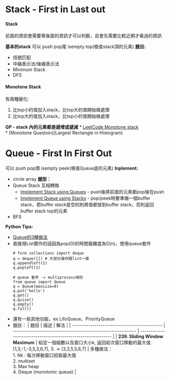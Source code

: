 # Stack - First in Last out

#### Stack
前面的資訊會需要等後面的資訊才可以判斷，且會先需要比較近期才看過的資訊

**基本的stack**
可以 push pop尾 isempty top(檢查stack頂的元素)
**題目:**
* 括號匹配
* 中綴表示法/後綴表示法
* Minimum Stack 
* DFS


#### Monotone Stack
有兩種變化:
1. 比top小的值加入stack，比top大的值開始做處理 
2. 比top大的值加入stack，比top小的值開始做處理

**QP - stack 內的元素都是遞增或遞減**
    * [LeetCode Monotone stack](https://www.cnblogs.com/grandyang/p/8887985.html)  
    * [Monotone Questoin](Largest Rectangle in Histogram)


# Queue - First In First Out
可以 push pop頭 isempty peek(檢查Queue底的元素)
**Inplement:**
* circle array
**題型：**
* Queue Stack 互相轉換
    * [Implement Stack using Queues](http://glj8989332.blogspot.com/2019/09/leetcode-225-implement-stack-using.html) - push後將前面的元素都pop後在push
    * [Implement Queue using Stacks](http://glj8989332.blogspot.com/2019/09/leetcode-232-implement-queue-using.html) - pop/peek時要準備一個buffer stack，若buffer stack是空的則將值都放到buffer stack，否則返回buffer stack top的元素
* BFS

**Python Tips:**
* [Queue的3種做法](https://www.geeksforgeeks.org/queue-in-python/)
* 直接用List實作的話因為pop(0)的時間複雜度為O(n)，使用queue套件
    ```
    # form collections import deque
    q = deque([]) # 大部分操作跟list一樣
    q.appendleft(1)
    q.popleft(1)
  
    # queue 套件 -> multiprocess用的
    from queue import Queue
    q = Queue(maxsize=0)
    q.put('hello')
    q.get()
    q.qsize()
    q.empty()
    q.full()
    ```
* 還有一些其他功能，ex LifoQueue、PriorityQueue
* 題目：
| 題目                                         | 描述                                                         | 解法                                                         |
| -------------------------------------------- | ------------------------------------------------------------ | ------------------------------------------------------------ |
| **239. Sliding Window Maximum**              | 給定一個組數以及窗口大小k, 返回給次窗口移動的最大值 <br>[1,3,-1,-3,5,3,6,7], 3. ->  [3,3,5,5,6,7] | 多種做法：<br>1. Nk : 每次移動窗口拾取最大值 <br/>2. multiset <br/>3. Max heap <br/>4. Deque (monotonic queue) |


